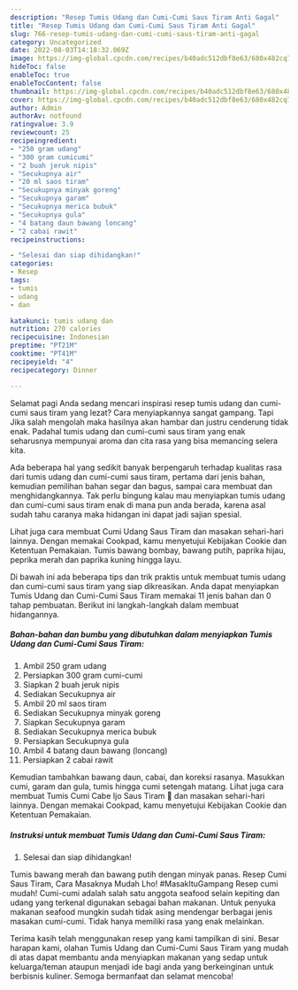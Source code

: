 ```yaml
---
description: "Resep Tumis Udang dan Cumi-Cumi Saus Tiram Anti Gagal"
title: "Resep Tumis Udang dan Cumi-Cumi Saus Tiram Anti Gagal"
slug: 766-resep-tumis-udang-dan-cumi-cumi-saus-tiram-anti-gagal
category: Uncategorized
date: 2022-08-03T14:18:32.069Z
image: https://img-global.cpcdn.com/recipes/b40adc512dbf8e63/680x482cq70/tumis-udang-dan-cumi-cumi-saus-tiram-foto-resep-utama.jpg
hideToc: false
enableToc: true
enableTocContent: false
thumbnail: https://img-global.cpcdn.com/recipes/b40adc512dbf8e63/680x482cq70/tumis-udang-dan-cumi-cumi-saus-tiram-foto-resep-utama.jpg
cover: https://img-global.cpcdn.com/recipes/b40adc512dbf8e63/680x482cq70/tumis-udang-dan-cumi-cumi-saus-tiram-foto-resep-utama.jpg
author: Admin
authorAv: notfound
ratingvalue: 3.9
reviewcount: 25
recipeingredient:
- "250 gram udang"
- "300 gram cumicumi"
- "2 buah jeruk nipis"
- "Secukupnya air"
- "20 ml saos tiram"
- "Secukupnya minyak goreng"
- "Secukupnya garam"
- "Secukupnya merica bubuk"
- "Secukupnya gula"
- "4 batang daun bawang loncang"
- "2 cabai rawit"
recipeinstructions:

- "Selesai dan siap dihidangkan!"
categories:
- Resep
tags:
- tumis
- udang
- dan

katakunci: tumis udang dan 
nutrition: 270 calories
recipecuisine: Indonesian
preptime: "PT21M"
cooktime: "PT41M"
recipeyield: "4"
recipecategory: Dinner

---
```



Selamat pagi Anda sedang mencari inspirasi resep tumis udang dan cumi-cumi saus tiram yang lezat? Cara menyiapkannya sangat gampang. Tapi Jika salah mengolah maka hasilnya akan hambar dan justru cenderung tidak enak. Padahal tumis udang dan cumi-cumi saus tiram yang enak seharusnya mempunyai aroma dan cita rasa yang bisa memancing selera kita.


Ada beberapa hal yang sedikit banyak berpengaruh terhadap kualitas rasa dari tumis udang dan cumi-cumi saus tiram, pertama dari jenis bahan, kemudian pemilihan bahan segar dan bagus, sampai cara membuat dan menghidangkannya. Tak perlu bingung kalau mau menyiapkan tumis udang dan cumi-cumi saus tiram enak di mana pun anda berada, karena asal sudah tahu caranya maka hidangan ini dapat jadi sajian spesial.

Lihat juga cara membuat Cumi Udang Saus Tiram dan masakan sehari-hari lainnya. Dengan memakai Cookpad, kamu menyetujui Kebijakan Cookie dan Ketentuan Pemakaian. Tumis bawang bombay, bawang putih, paprika hijau, peprika merah dan paprika kuning hingga layu.


Di bawah ini ada beberapa tips dan trik praktis untuk membuat tumis udang dan cumi-cumi saus tiram yang siap dikreasikan. Anda dapat menyiapkan Tumis Udang dan Cumi-Cumi Saus Tiram memakai 11 jenis bahan dan 0 tahap pembuatan. Berikut ini langkah-langkah dalam membuat hidangannya.

<!--inarticleads1-->

##### Bahan-bahan dan bumbu yang dibutuhkan dalam menyiapkan Tumis Udang dan Cumi-Cumi Saus Tiram:

1. Ambil 250 gram udang
1. Persiapkan 300 gram cumi-cumi
1. Siapkan 2 buah jeruk nipis
1. Sediakan Secukupnya air
1. Ambil 20 ml saos tiram
1. Sediakan Secukupnya minyak goreng
1. Siapkan Secukupnya garam
1. Sediakan Secukupnya merica bubuk
1. Persiapkan Secukupnya gula
1. Ambil 4 batang daun bawang (loncang)
1. Persiapkan 2 cabai rawit


Kemudian tambahkan bawang daun, cabai, dan koreksi rasanya. Masukkan cumi, garam dan gula, tumis hingga cumi setengah matang. Lihat juga cara membuat Tumis Cumi Cabe Ijo Saus Tiram 🦑 dan masakan sehari-hari lainnya. Dengan memakai Cookpad, kamu menyetujui Kebijakan Cookie dan Ketentuan Pemakaian. 

<!--inarticleads2-->

##### Instruksi untuk membuat Tumis Udang dan Cumi-Cumi Saus Tiram:


1. Selesai dan siap dihidangkan!

Tumis bawang merah dan bawang putih dengan minyak panas. Resep Cumi Saus Tiram, Cara Masaknya Mudah Lho! #MasakItuGampang Resep cumi mudah! Cumi-cumi adalah salah satu anggota seafood selain kepiting dan udang yang terkenal digunakan sebagai bahan makanan. Untuk penyuka makanan seafood mungkin sudah tidak asing mendengar berbagai jenis masakan cumi-cumi. Tidak hanya memiliki rasa yang enak melainkan. 

Terima kasih telah menggunakan resep yang kami tampilkan di sini. Besar harapan kami, olahan Tumis Udang dan Cumi-Cumi Saus Tiram yang mudah di atas dapat membantu anda menyiapkan makanan yang sedap untuk keluarga/teman ataupun menjadi ide bagi anda yang berkeinginan untuk berbisnis kuliner. Semoga bermanfaat dan selamat mencoba!
